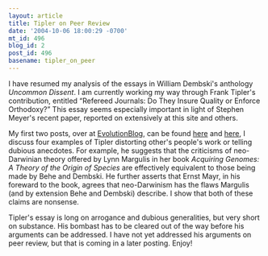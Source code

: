 ```yaml
---
layout: article
title: Tipler on Peer Review
date: '2004-10-06 18:00:29 -0700'
mt_id: 496
blog_id: 2
post_id: 496
basename: tipler_on_peer
---
```

I have resumed my analysis of the essays in William Dembski's anthology <I>Uncommon Dissent</I>.  I am currently working my way through Frank Tipler's contribution, entitled &ldquo;Refereed Journals: Do They Insure Quality or Enforce Orthodoxy?&rdquo;  This essay seems especially important in light of Stephen Meyer's recent paper, reported on extensively at this site and others.

My first two posts, over at <A HREF=http://evolutionblog.blogspot.com>EvolutionBlog</A>, can be found <A HREF=http://evolutionblog.blogspot.com/2004/10/tipler-part-one.html>here</A> and <A HREF=http://evolutionblog.blogspot.com/2004/10/tipler-part-two.html>here</A>, I discuss four examples of Tipler distorting other's people's work or telling dubious anecdotes.   For example, he suggests that the criticisms of neo-Darwinian theory offered by Lynn Margulis in her book <I>Acquiring Genomes: A Theory of the Origin of Species</I> are effectively equivalent to those being made by Behe and Dembski.  He further asserts that Ernst Mayr, in his foreward to the book, agrees that neo-Darwinism has the flaws Margulis (and by extension Behe and Dembski) describe.  I show that both of these claims are nonsense. 

Tipler's essay is long on arrogance and dubious generalities, but very short on substance.  His bombast has to be cleared out of the way before his arguments can be addressed.  I have not yet addressed his arguments on peer review, but that is coming in a later posting.  Enjoy!
